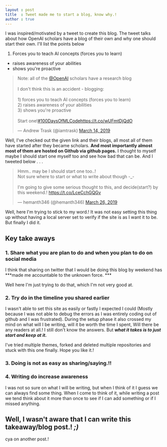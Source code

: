 ```yaml
---
layout : post
title  : Tweet made me to start a blog, know why.!
author : true
---
```



I was inspired/motivated by a tweet to create this blog. The tweet talks about how OpenAI scholars have a blog of their own and why one should start their own. I'll list the points below

 1. Forces you to teach AI concepts (forces you to learn) 
 - raises awareness of your abilities
 - shows you're proactive 


 <blockquote class="twitter-tweet" data-lang="en"><p lang="en" dir="ltr">Note: all of the <a href="https://twitter.com/OpenAI?ref_src=twsrc%5Etfw">@OpenAI</a> scholars have a research blog<br><br>I don&#39;t think this is an accident - blogging:<br><br>1) forces you to teach AI concepts (forces you to learn)<br>2) raises awareness of your abilities<br>3) shows you&#39;re proactive <br><br>Start one!<a href="https://twitter.com/hashtag/100DaysOfMLCode?src=hash&amp;ref_src=twsrc%5Etfw">#100DaysOfMLCode</a><a href="https://t.co/wUFmtDjQdO">https://t.co/wUFmtDjQdO</a></p>&mdash; Andrew Trask (@iamtrask) <a href="https://twitter.com/iamtrask/status/1106207351026184192?ref_src=twsrc%5Etfw">March 14, 2019</a></blockquote>
 <script async src="https://platform.twitter.com/widgets.js" charset="utf-8"></script>

 

 Well, I've checked out the given link and their blogs, all most all of them have started after they became scholars. **And most importantly almost most of them are hosted on Github via github pages.**  I thought to myself maybe I should start one myself too and see how bad that can be. And I tweeted below . . .


 <blockquote class="twitter-tweet" data-lang="en"><p lang="en" dir="ltr">Hmm.. may be I should start one too..!<br>Not sure where to start or what to write about though -_- <br><br>I&#39;m going to give some serious thought to this, and decide(start?) by this weekend.! <a href="https://t.co/LceCchGQGv">https://t.co/LceCchGQGv</a></p>&mdash; hemanth346 (@hemanth346) <a href="https://twitter.com/hemanth346/status/1110435429780615169?ref_src=twsrc%5Etfw">March 26, 2019</a></blockquote>
 <script async src="https://platform.twitter.com/widgets.js" charset="utf-8"></script>


Well, here I'm trying to stick to my word.! It was not easy setting this thing up without having a local server set to verify if the site is as I want it to be. But finally I did it. 

## Key take aways

### 1. Share what you are plan to do and when you plan to do on social media
I think that sharing on twitter that I would be doing this blog by weekend has ***made me accountable to the unknown force. ***


Well here I'm just trying to do that, which I'm not very good at. 

### 2. Try do in the timeline you shared earlier

I wasn't able to set this site as easily or fastly I expected I could (Mostly because I was not able to debug the errors as I was entirely coding out of github and I was frustrated). During the setup phase it also crossed my mind on what will I be writing, will it be worth the time I spent, Will there be any readers at all.! I still don't know the answers. But ***what it takes is to just start and keep at it.*** 

I've tried multiple themes, forked and deleted multiple repositories and stuck with this one finally. Hope you like it.!


### 3. Doing is not as easy as sharing/saying.!!

### 4. Writing do increase awareness 
I was not so sure on what I will be writing, but when I think of it I guess we can always find some thing. When I come to think of it, while writing a post we tend think about it more than once to see if I can add something or if I missed anything. 

Well, I wasn't aware that I can write this takeaway/blog post.! ***;)***
---


cya on another post.!
